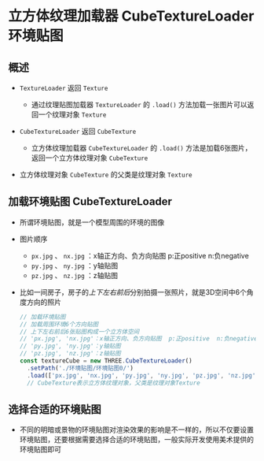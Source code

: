 # 立方体纹理加载器 CubeTextureLoader 环境贴图

## 概述

+ `TextureLoader` 返回 `Texture`

  + 通过纹理贴图加载器 `TextureLoader` 的 `.load()` 方法加载一张图片可以返回一个纹理对象 `Texture`

+ `CubeTextureLoader` 返回 `CubeTexture`

  + 立方体纹理加载器 `CubeTextureLoader` 的 `.load()` 方法是加载6张图片，返回一个立方体纹理对象 `CubeTexture`

+ 立方体纹理对象 `CubeTexture` 的父类是纹理对象 `Texture`

## 加载环境贴图 CubeTextureLoader

+ 所谓环境贴图，就是一个模型周围的环境的图像

+ 图片顺序

  + `px.jpg` 、 `nx.jpg` ：x轴正方向、负方向贴图  p:正positive  n:负negative
  + `py.jpg` 、 `ny.jpg` ：y轴贴图
  + `pz.jpg` 、 `nz.jpg` ：z轴贴图

+ 比如一间房子，房子的*上下左右前后*分别拍摄一张照片，就是3D空间中6个角度方向的照片

  ```js
  // 加载环境贴图
  // 加载周围环境6个方向贴图
  // 上下左右前后6张贴图构成一个立方体空间
  // 'px.jpg', 'nx.jpg'：x轴正方向、负方向贴图  p:正positive  n:负negative
  // 'py.jpg', 'ny.jpg'：y轴贴图
  // 'pz.jpg', 'nz.jpg'：z轴贴图
  const textureCube = new THREE.CubeTextureLoader()
    .setPath('./环境贴图/环境贴图0/')
    .load(['px.jpg', 'nx.jpg', 'py.jpg', 'ny.jpg', 'pz.jpg', 'nz.jpg']);
    // CubeTexture表示立方体纹理对象，父类是纹理对象Texture
  ```

## 选择合适的环境贴图

+ 不同的明暗或景物的环境贴图对渲染效果的影响是不一样的，所以不仅要设置环境贴图，还要根据需要选择合适的环境贴图，一般实际开发使用美术提供的环境贴图即可
